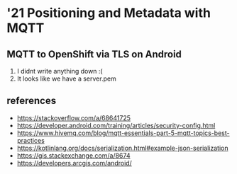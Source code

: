 '21 Positioning and Metadata with MQTT
===


## MQTT to OpenShift via TLS on Android

1. I didnt write anything down :(
2. It looks like we have a server.pem



## references
- https://stackoverflow.com/a/68641725
- https://developer.android.com/training/articles/security-config.html
- https://www.hivemq.com/blog/mqtt-essentials-part-5-mqtt-topics-best-practices
- https://kotlinlang.org/docs/serialization.html#example-json-serialization
- https://gis.stackexchange.com/a/8674
- https://developers.arcgis.com/android/

